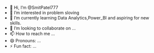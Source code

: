 - 👋 Hi, I’m @SmitPatel777
- 👀 I’m interested in problem sloving 
- 🌱 I’m currently learning Data Analytics,Power_BI and aspiring for new skills.
- 💞️ I’m looking to collaborate on ...
- 📫 How to reach me ...
- 😄 Pronouns: ...
- ⚡ Fun fact: ...

<!---
SmitPatel777/SmitPatel777 is a ✨ special ✨ repository because its `README.md` (this file) appears on your GitHub profile.
You can click the Preview link to take a look at your changes.
--->
